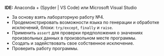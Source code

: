 **IDE:** Anaconda + (Spyder | VS Code) или Microsoft Visual Studio  
- За основу взять лабораторную работу №4.
- Продемонстрировать возможности языка по генерации и обработке исключений, блоки: `try/except`, `finally` и `raise`.
- Применить `assert` для проверки предположения о значениях произвольных данных в произвольном месте программы.
- Создать и задействовать свое собственное исключение.
- Проверить работу программы.